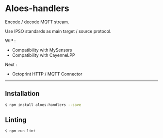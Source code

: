 # Aloes-handlers

Encode / decode MQTT stream.

Use IPSO standards as main target / source protocol.

WIP :

-   Compatibility with MySensors
-   Compatibility with CayenneLPP

Next : 
-	Octoprint HTTP / MQTT Connector


---

## Installation

```bash
$ npm install aloes-handlers --save
```

## Linting

```bash
$ npm run lint
```